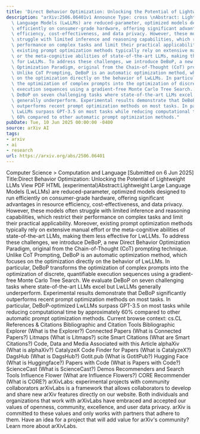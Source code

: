 ```yaml
---
title: 'Direct Behavior Optimization: Unlocking the Potential of Lightweight LLMs'
description: "arXiv:2506.06401v1 Announce Type: cross \nAbstract: Lightweight Large\
  \ Language Models (LwLLMs) are reduced-parameter, optimized models designed to run\
  \ efficiently on consumer-grade hardware, offering significant advantages in resource\
  \ efficiency, cost-effectiveness, and data privacy. However, these models often\
  \ struggle with limited inference and reasoning capabilities, which restrict their\
  \ performance on complex tasks and limit their practical applicability. Moreover,\
  \ existing prompt optimization methods typically rely on extensive manual effort\
  \ or the meta-cognitive abilities of state-of-the-art LLMs, making them less effective\
  \ for LwLLMs. To address these challenges, we introduce DeBoP, a new Direct Behavior\
  \ Optimization Paradigm, original from the Chain-of-Thought (CoT) prompting technique.\
  \ Unlike CoT Prompting, DeBoP is an automatic optimization method, which focuses\
  \ on the optimization directly on the behavior of LwLLMs. In particular, DeBoP transforms\
  \ the optimization of complex prompts into the optimization of discrete, quantifiable\
  \ execution sequences using a gradient-free Monte Carlo Tree Search. We evaluate\
  \ DeBoP on seven challenging tasks where state-of-the-art LLMs excel but LwLLMs\
  \ generally underperform. Experimental results demonstrate that DeBoP significantly\
  \ outperforms recent prompt optimization methods on most tasks. In particular, DeBoP-optimized\
  \ LwLLMs surpass GPT-3.5 on most tasks while reducing computational time by approximately\
  \ 60% compared to other automatic prompt optimization methods."
pubDate: Tue, 10 Jun 2025 00:00:00 -0400
source: arXiv AI
tags:
- arxiv
- ai
- research
url: https://arxiv.org/abs/2506.06401
---
```


Computer Science > Computation and Language
[Submitted on 6 Jun 2025]
Title:Direct Behavior Optimization: Unlocking the Potential of Lightweight LLMs
View PDF HTML (experimental)Abstract:Lightweight Large Language Models (LwLLMs) are reduced-parameter, optimized models designed to run efficiently on consumer-grade hardware, offering significant advantages in resource efficiency, cost-effectiveness, and data privacy. However, these models often struggle with limited inference and reasoning capabilities, which restrict their performance on complex tasks and limit their practical applicability. Moreover, existing prompt optimization methods typically rely on extensive manual effort or the meta-cognitive abilities of state-of-the-art LLMs, making them less effective for LwLLMs. To address these challenges, we introduce DeBoP, a new Direct Behavior Optimization Paradigm, original from the Chain-of-Thought (CoT) prompting technique. Unlike CoT Prompting, DeBoP is an automatic optimization method, which focuses on the optimization directly on the behavior of LwLLMs. In particular, DeBoP transforms the optimization of complex prompts into the optimization of discrete, quantifiable execution sequences using a gradient-free Monte Carlo Tree Search. We evaluate DeBoP on seven challenging tasks where state-of-the-art LLMs excel but LwLLMs generally underperform. Experimental results demonstrate that DeBoP significantly outperforms recent prompt optimization methods on most tasks. In particular, DeBoP-optimized LwLLMs surpass GPT-3.5 on most tasks while reducing computational time by approximately 60% compared to other automatic prompt optimization methods.
Current browse context:
cs.CL
References & Citations
Bibliographic and Citation Tools
Bibliographic Explorer (What is the Explorer?)
Connected Papers (What is Connected Papers?)
Litmaps (What is Litmaps?)
scite Smart Citations (What are Smart Citations?)
Code, Data and Media Associated with this Article
alphaXiv (What is alphaXiv?)
CatalyzeX Code Finder for Papers (What is CatalyzeX?)
DagsHub (What is DagsHub?)
Gotit.pub (What is GotitPub?)
Hugging Face (What is Huggingface?)
Papers with Code (What is Papers with Code?)
ScienceCast (What is ScienceCast?)
Demos
Recommenders and Search Tools
Influence Flower (What are Influence Flowers?)
CORE Recommender (What is CORE?)
arXivLabs: experimental projects with community collaborators
arXivLabs is a framework that allows collaborators to develop and share new arXiv features directly on our website.
Both individuals and organizations that work with arXivLabs have embraced and accepted our values of openness, community, excellence, and user data privacy. arXiv is committed to these values and only works with partners that adhere to them.
Have an idea for a project that will add value for arXiv's community? Learn more about arXivLabs.